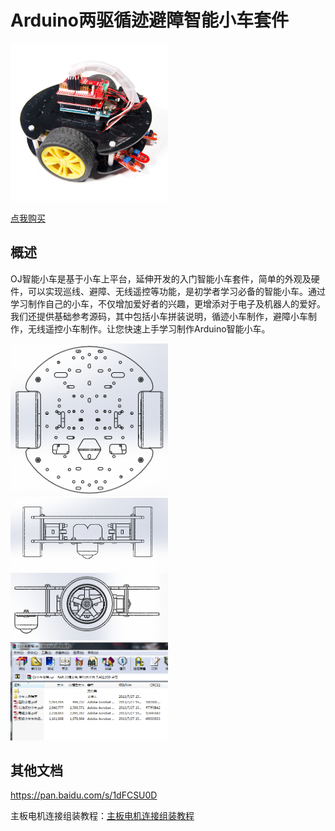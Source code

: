 # Arduino两驱循迹避障智能小车套件

<img src="../img/OJKITX07/01.jpg" width=50% />

[点我购买](https://item.taobao.com/item.htm?id=537118397795)

## 概述

OJ智能小车是基于小车上平台，延伸开发的入门智能小车套件，简单的外观及硬件，可以实现巡线、避障、无线遥控等功能，是初学者学习必备的智能小车。通过学习制作自己的小车，不仅增加爱好者的兴趣，更增添对于电子及机器人的爱好。我们还提供基础参考源码，其中包括小车拼装说明，循迹小车制作，避障小车制作，无线遥控小车制作。让您快速上手学习制作Arduino智能小车。

<img src="../img/OJKITX07/02.png" width=50% />

<img src="../img/OJKITX07/03.png" width=50% />

<img src="../img/OJKITX07/04.png" width=50% />

<img src="../img/OJKITX07/05.png" width=50% />

## 其他文档

<https://pan.baidu.com/s/1dFCSU0D>

主板电机连接组装教程：[主板电机连接组装教程](http://openjumper.cn/wp-content/uploads/2013/07/%E4%B8%BB%E6%9D%BF%E7%94%B5%E6%9C%BA%E8%BF%9E%E6%8E%A5%E7%BB%84%E8%A3%85%E6%95%99%E7%A8%8B.pdf)

